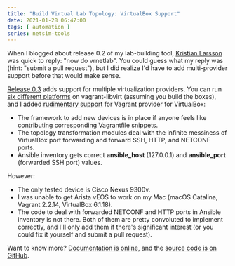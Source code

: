 ```yaml
---
title: "Build Virtual Lab Topology: VirtualBox Support"
date: 2021-01-28 06:47:00
tags: [ automation ]
series: netsim-tools
---
```

When I blogged about release 0.2 of my lab-building tool, [Kristian Larsson](https://twitter.com/plajjan/status/1351607368065445890) was quick to reply: "now do vrnetlab". You could guess what my reply was (hint: "submit a pull request"), but I did realize I'd have to add multi-provider support before that would make sense.

[Release 0.3](https://netsim-tools.readthedocs.io/en/latest/release/0.3.html) adds support for multiple virtualization providers. You can run [six different platforms](https://netsim-tools.readthedocs.io/en/latest/platforms.html) on vagrant-libvirt (assuming you build the boxes), and I added [rudimentary support](https://netsim-tools.readthedocs.io/en/latest/platforms.html#virtualbox-support-limitations) for Vagrant provider for VirtualBox:
<!--more-->
* The framework to add new devices is in place if anyone feels like contributing corresponding Vagrantfile snippets.
* The topology transformation modules deal with the infinite messiness of VirtualBox port forwarding and forward SSH, HTTP, and NETCONF ports.
* Ansible inventory gets correct **ansible_host** (127.0.0.1) and **ansible_port** (forwarded SSH port) values.

However:

* The only tested device is Cisco Nexus 9300v.
* I was unable to get Arista vEOS to work on my Mac (macOS Catalina, Vagrant 2.2.14, VirtualBox 6.1.18).
* The code to deal with forwarded NETCONF and HTTP ports in Ansible inventory is not there. Both of them are pretty convoluted to implement correctly, and I'll only add them if there's significant interest (or you could fix it yourself and submit a pull request).

Want to know more? [Documentation is online](https://netsim-tools.readthedocs.io/en/latest/), and the [source code is on GitHub](https://github.com/ipspace/netsim-tools).